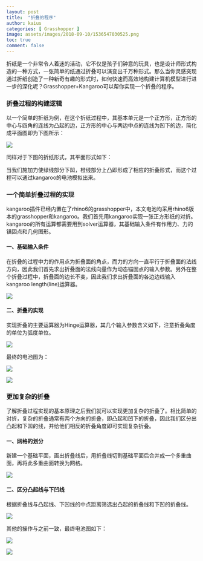 ```yaml
---
layout: post
title:  "折叠的程序"
author: kaius
categories: [ Grasshopper ]
image: assets/images/2018-09-10/1536547030525.png
toc: true
comment: false
---
```


折纸是一个非常令人着迷的活动，它不仅是孩子们钟意的玩具，也是设计师形式构造的一种方式，一张简单的纸通过折叠可以演变出千万种形式。那么当你灵感突现通过折纸创造了一种新奇有趣的形式时，如何快速而高效地构建计算机模型进行进一步的深化呢？Grasshopper+Kangaroo可以帮你实现一个折叠的程序。


### 折叠过程的构建逻辑

以一个简单的折纸为例，在这个折纸过程中，其基本单元是一个正方形，正方形的中心与四角的连线为凸起的边，正方形的中心与两边中点的连线为凹下的边，简化成平面图即为下图所示：

![]({{site.baseurl}}/assets/images/2018-09-10/1536547030525.png)

同样对于下图的折纸形式，其平面形式如下：

[]({{site.baseurl}}/assets/images/2018-09-10/1536548920087.png)

当我们施加力使绿线部分下凹，橙线部分上凸即形成了相应的折叠形式，而这个过程可以通过kangaroo的电池模拟出来。


### 一个简单折叠过程的实现

kangaroo插件已经内置在了rhino6的grasshopper中，本文电池均采用rhino6版本的grasshopper和kangaroo。我们首先用kangaroo实现一张正方形纸的对折。kangaroo的所有运算都需要用到solver运算器，其基础输入条件有作用力、力的锚固点和几何图形。

#### 一、基础输入条件

在折叠的过程中力的作用点为折叠面的角点，而力的方向一直平行于折叠面的法线方向，因此我们首先求出折叠面的法线向量作为动态锚固点的输入参数。另外在整个折叠过程中，折叠面的边长不变，因此我们求出折叠面的各边边线输入kangaroo length(line)运算器。

![]({{site.baseurl}}/assets/images/2018-09-10/1536556021279.png)

#### 二、折叠的实现

实现折叠的主要运算器为Hinge运算器，其几个输入参数含义如下，注意折叠角度的单位为弧度单位。

![]({{site.baseurl}}/assets/images/2018-09-10/1536556525630.png)

最终的电池图为：

![]({{site.baseurl}}/assets/images/2018-09-10/1536556853772.png)

![]({{site.baseurl}}/assets/images/2018-09-10/1536556872695.png)

### 更加复杂的折叠

了解折叠过程实现的基本原理之后我们就可以实现更加复杂的折叠了。相比简单的对折，复杂的折叠通常有两个方向的折叠，即凸起和凹下的折叠，因此我们区分出凸起和下凹的线，并给他们相反的折叠角度即可实现复杂折叠。

#### 一、网格的划分

新建一个基础平面，画出折叠线后，用折叠线切割基础平面后合并成一个多重曲面，再将此多重曲面转换为网格。

![]({{site.baseurl}}/assets/images/2018-09-10/1536559754847.png)

#### 二、区分凸起线与下凹线

根据折叠线与凸起线、下凹线的中点距离筛选出凸起的折叠线和下凹的折叠线。

![]({{site.baseurl}}/assets/images/2018-09-10/1536561318720.png)

其他的操作与之前一致，最终电池图如下：

![]({{site.baseurl}}/assets/images/2018-09-10/1536561561041.png)

![]({{site.baseurl}}/assets/images/2018-09-10/1536561587933.png)
